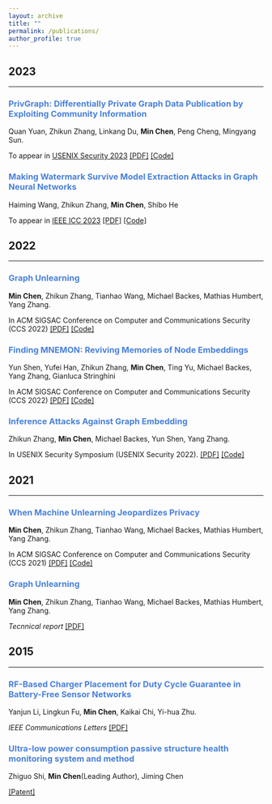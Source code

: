 ```yaml
---
layout: archive
title: ""
permalink: /publications/
author_profile: true
---
```



## 2023
___

### <span style="color:#4981da">PrivGraph: Differentially Private Graph Data Publication by Exploiting Community Information</span>

Quan Yuan, Zhikun Zhang, Linkang Du,  <b>Min Chen</b>, Peng Cheng, Mingyang Sun.

To appear in [USENIX Security 2023](https://www.usenix.org/conference/usenixsecurity23) [[PDF]](https://milkigit.github.io/publications/) [[Code]](https://milkigit.github.io/publications/)

### <span style="color:#4981da">Making Watermark Survive Model Extraction Attacks in Graph Neural Networks</span>

Haiming Wang, Zhikun Zhang, <b>Min Chen</b>, Shibo He

To appear in [IEEE ICC 2023](https://icc2023.ieee-icc.org/) [[PDF]](https://milkigit.github.io/publications/) [[Code]](https://milkigit.github.io/publications/)


## 2022
___

### <span style="color:#4981da">Graph Unlearning</span>

<b>Min Chen</b>, Zhikun Zhang, Tianhao Wang, Michael Backes, Mathias Humbert, Yang Zhang.

In ACM SIGSAC Conference on Computer and Communications Security (CCS 2022) [[PDF]](https://arxiv.org/abs/2103.14991) [[Code]](https://github.com/MinChen00/Graph-Unlearning)


### <span style="color:#4981da">Finding MNEMON: Reviving Memories of Node Embeddings</span>

Yun Shen, Yufei Han, Zhikun Zhang, <b>Min Chen</b>, Ting Yu, Michael Backes, Yang Zhang, Gianluca Stringhini

In ACM SIGSAC Conference on Computer and Communications Security (CCS 2022) [[PDF]](https://arxiv.org/abs/2204.06963) [[Code]](https://milkigit.github.io/publications/)

### <span style="color:#4981da">Inference Attacks Against Graph Embedding</span>

Zhikun Zhang, <b>Min Chen</b>, Michael Backes, Yun Shen, Yang Zhang.

In USENIX Security Symposium (USENIX Security 2022). [[PDF]](https://arxiv.org/abs/2110.02631) [[Code]](https://github.com/Zhangzhk0819/GNN-Embedding-Leaks)


## 2021
___

### <span style="color:#4981da">When Machine Unlearning Jeopardizes Privacy</span>

<b>Min Chen</b>, Zhikun Zhang, Tianhao Wang, Michael Backes, Mathias Humbert, Yang Zhang.

In ACM SIGSAC Conference on Computer and Communications Security (CCS 2021) [[PDF]](https://arxiv.org/abs/2005.02205) [[Code]](https://github.com/MinChen00/UnlearningLeaks)


### <span style="color:#4981da">Graph Unlearning</span>

<b>Min Chen</b>, Zhikun Zhang, Tianhao Wang, Michael Backes, Mathias Humbert, Yang Zhang.

*Tecnnical report* [[PDF]](https://arxiv.org/abs/2103.14991)


## 2015
___

### <span style="color:#4981da">RF-Based Charger Placement for Duty Cycle Guarantee in Battery-Free Sensor Networks</span>

Yanjun Li, Lingkun Fu, <b>Min Chen</b>, Kaikai Chi, Yi-hua Zhu.

*IEEE Communications Letters* [[PDF]](https://arxiv.org/pdf/1508.02303.pdf)

### <span style="color:#4981da">Ultra-low power consumption passive structure health monitoring system and method</span>

Zhiguo Shi, <b>Min Chen</b>(Leading Author), Jiming Chen

[[Patent]](http://www.soopat.com/Patent/201510736108)